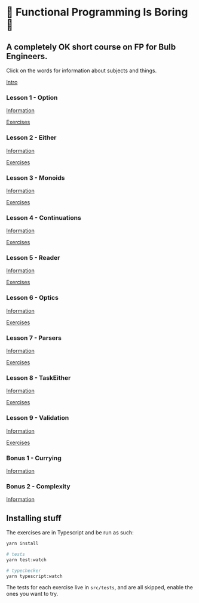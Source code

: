 # :egg: Functional Programming Is Boring :egg:

## A completely OK short course on FP for Bulb Engineers.

Click on the words for information about subjects and things.

[Intro](https://github.com/danieljharvey/functional-programming-is-boring/blob/master/intro.md)

### Lesson 1 - Option

[Information](https://github.com/danieljharvey/functional-programming-is-boring/blob/master/slides/lesson1-option.md)

[Exercises](https://github.com/danieljharvey/functional-programming-is-boring/blob/master/src/lesson1-option.ts)

### Lesson 2 - Either

[Information](https://github.com/danieljharvey/functional-programming-is-boring/blob/master/slides/lesson2-either.md)

[Exercises](https://github.com/danieljharvey/functional-programming-is-boring/blob/master/src/lesson2-either.ts)

### Lesson 3 - Monoids

[Information](https://github.com/danieljharvey/functional-programming-is-boring/blob/master/slides/lesson3-semigroup-monoid.md)

[Exercises](https://github.com/danieljharvey/functional-programming-is-boring/blob/master/src/lesson3-semigroups-monoids.ts)

### Lesson 4 - Continuations

[Information](https://github.com/danieljharvey/functional-programming-is-boring/blob/master/slides/lesson4-continuations.md)

[Exercises](https://github.com/danieljharvey/functional-programming-is-boring/blob/master/src/lesson4-continuations.ts)

### Lesson 5 - Reader

[Information](https://github.com/danieljharvey/functional-programming-is-boring/blob/master/slides/lesson5-reader.md)

[Exercises](https://github.com/danieljharvey/functional-programming-is-boring/blob/master/src/lesson5-reader.ts)

### Lesson 6 - Optics

[Information](https://github.com/danieljharvey/functional-programming-is-boring/blob/master/slides/lesson6-optics.md)

[Exercises](https://github.com/danieljharvey/functional-programming-is-boring/blob/master/src/lesson6-optics.ts)

### Lesson 7 - Parsers

[Information](https://github.com/danieljharvey/functional-programming-is-boring/blob/master/slides/lesson7-parsers.md)

[Exercises](https://github.com/danieljharvey/functional-programming-is-boring/blob/master/src/lesson7-parsers.ts)

### Lesson 8 - TaskEither

[Information](https://github.com/danieljharvey/functional-programming-is-boring/blob/master/slides/lesson8-task-either.md)

[Exercises](https://github.com/danieljharvey/functional-programming-is-boring/blob/master/src/lesson8-task-either.ts)

### Lesson 9 - Validation

[Information](https://github.com/danieljharvey/functional-programming-is-boring/blob/master/slides/lesson9-validation.md)

[Exercises](https://github.com/danieljharvey/functional-programming-is-boring/blob/master/src/lesson9-validation.ts)

### Bonus 1 - Currying

[Information](https://github.com/danieljharvey/functional-programming-is-boring/blob/master/slides/currying.md)

### Bonus 2 - Complexity

[Information](https://github.com/danieljharvey/functional-programming-is-boring/blob/master/slides/complexity.md)

## Installing stuff

The exercises are in Typescript and be run as such:

```bash
yarn install

# tests
yarn test:watch

# typechecker
yarn typescript:watch
```

The tests for each exercise live in `src/tests`, and are all skipped, enable the ones you want to try.
